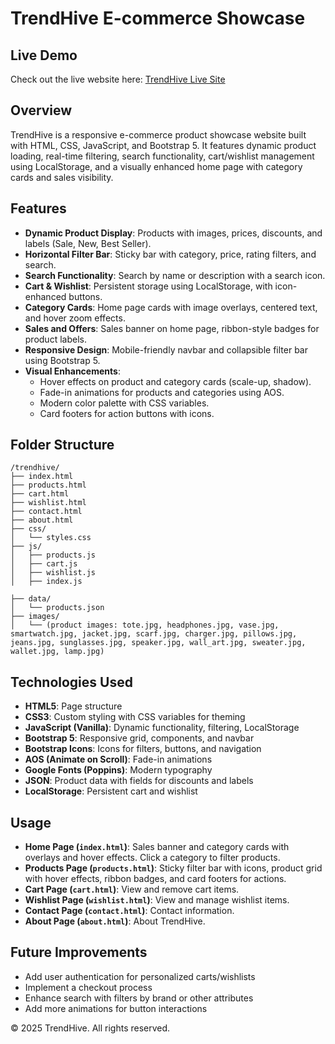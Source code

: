 # TrendHive E-commerce Showcase

## Live Demo
Check out the live website here: [TrendHive Live Site](https://sakshishinde015.github.io/E-Commerce-Product-Showcase/)

## Overview
TrendHive is a responsive e-commerce product showcase website built with HTML, CSS, JavaScript, and Bootstrap 5. It features dynamic product loading, real-time filtering, search functionality, cart/wishlist management using LocalStorage, and a visually enhanced home page with category cards and sales visibility.

## Features
- **Dynamic Product Display**: Products with images, prices, discounts, and labels (Sale, New, Best Seller).  
- **Horizontal Filter Bar**: Sticky bar with category, price, rating filters, and search.  
- **Search Functionality**: Search by name or description with a search icon.  
- **Cart & Wishlist**: Persistent storage using LocalStorage, with icon-enhanced buttons.  
- **Category Cards**: Home page cards with image overlays, centered text, and hover zoom effects.  
- **Sales and Offers**: Sales banner on home page, ribbon-style badges for product labels.  
- **Responsive Design**: Mobile-friendly navbar and collapsible filter bar using Bootstrap 5.  
- **Visual Enhancements**:
  - Hover effects on product and category cards (scale-up, shadow).  
  - Fade-in animations for products and categories using AOS.  
  - Modern color palette with CSS variables.  
  - Card footers for action buttons with icons.  

## Folder Structure
```
/trendhive/
├── index.html
├── products.html
├── cart.html
├── wishlist.html
├── contact.html
├── about.html
├── css/
│   └── styles.css
├── js/
│   ├── products.js
│   ├── cart.js
│   ├── wishlist.js
│   ├── index.js

├── data/
│   └── products.json
├── images/
│   └── (product images: tote.jpg, headphones.jpg, vase.jpg, smartwatch.jpg, jacket.jpg, scarf.jpg, charger.jpg, pillows.jpg, jeans.jpg, sunglasses.jpg, speaker.jpg, wall_art.jpg, sweater.jpg, wallet.jpg, lamp.jpg)
```

## Technologies Used
- **HTML5**: Page structure  
- **CSS3**: Custom styling with CSS variables for theming  
- **JavaScript (Vanilla)**: Dynamic functionality, filtering, LocalStorage  
- **Bootstrap 5**: Responsive grid, components, and navbar  
- **Bootstrap Icons**: Icons for filters, buttons, and navigation  
- **AOS (Animate on Scroll)**: Fade-in animations  
- **Google Fonts (Poppins)**: Modern typography  
- **JSON**: Product data with fields for discounts and labels  
- **LocalStorage**: Persistent cart and wishlist  

## Usage
- **Home Page (`index.html`)**: Sales banner and category cards with overlays and hover effects. Click a category to filter products.  
- **Products Page (`products.html`)**: Sticky filter bar with icons, product grid with hover effects, ribbon badges, and card footers for actions.  
- **Cart Page (`cart.html`)**: View and remove cart items.  
- **Wishlist Page (`wishlist.html`)**: View and manage wishlist items.  
- **Contact Page (`contact.html`)**: Contact information.  
- **About Page (`about.html`)**: About TrendHive.

## Future Improvements
- Add user authentication for personalized carts/wishlists  
- Implement a checkout process  
- Enhance search with filters by brand or other attributes  
- Add more animations for button interactions  

&copy; 2025 TrendHive. All rights reserved.
